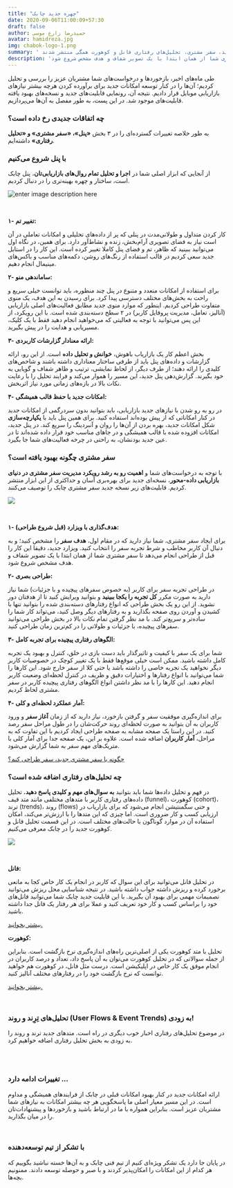 ```yaml
---
title: "چهره جدید چابک"
date: 2020-09-06T11:00:09+57:30
draft: false
author: حمیدرضا زارع موسی
avatar: hamidreza.jpg
img: chabok-logo-1.png
summary: ' پنل جدید، سفر مشتری، تحلیل‌های رفتاری فانل و کوهورت همگی منتشر شدند! '
description: 'برای ایجاد سفر مشتری، شما نیاز دارید که در مقام اول، هدف سفر را مشخص کنید؛ و به دنبال آن کاربر مخاطب و شرط تجربه سفر را انتخاب کنید. ویزارد جدید، دقیقا این کار را قبل از طراحی انجام می‌دهد تا سفر مشتری شما از همان ابتدا با یک تصویر شفاف و هدف مشخص شروع شود.'
---
```



طی ماه‌های اخیر، بازخوردها و درخواست‌های شما مشتریان عزیز را بررسی و تحلیل کردیم؛ آن‌ها را در کنار توسعه‌ امکانات جدید برای برآورده کردن هرچه بیشتر نیازهای بازاریابی موبایل قرار دادیم. نتیجه آن، رونمایی قابلیت‌های جدید و نسخه‌های بهبود یافته قابلیت‌های موجود شد. در این پست، به طور مفصل به آن‌ها می‌پردازیم.

### چه اتفاقات جدیدی رخ داده است؟

به طور خلاصه تغییرات گسترده‌ای را در ۳ بخش **«پنل»، «سفر مشتری» و «تحلیل رفتاری»** داشته‌ایم.

### با پنل شروع می‌کنیم

از آنجایی که ابزار اصلی شما در **اجرا و تحلیل تمام روال‌های بازاریابی‌تان**، پنل چابک است، ساختار و چهره بهینه‌تری را در دنبال کردیم.

![enter image description here](http://uupload.ir/files/euv_new-panel.png)

<br>

**۱- تغییر تم:**

کار کردن متداول و طولانی‌مدت در پنلی که پر از داده‌های تحلیلی و امکانات تعاملی در آن است نیاز به فضای تصویری آرام‌بخش، زنده و نشاط‌آور دارد. برای همین، در نگاه اول می‌توانید ببینید که ظاهر، تم و فضای پنل کاملا تغییر کرده است. این کار را در استایل جدید سعی کردیم در قالب استفاده از رنگ‌های روشن، دکمه‌های مناسب و باکس‌های مینیمال انجام دهیم.

**۲- ساماندهی منو:**

برای استفاده از امکانات متعدد و متنوع در پنل چند منظوره، باید توانست خیلی سریع و راحت به بخش‌های مختلف دسترسی پیدا کرد. برای رسیدن به این هدف، یک منوی متفاوت طراحی کردیم. اینطور که موارد منوی جدید مطابق فعالیت‌های اصلی بازاریابی (آنالیز، تعامل، مدیریت پروفایل کاربر) در ۲ سطح دسته‌بندی شده است. با این رویکرد، از این پس می‌توانید با توجه به فعالیتی که می‌خواهید انجام دهید فقط با یک کلیک، مسیریابی و هدایت را در پیش بگیرید.

**۳- ارائه معنادار گزارشات کاربردی:**

بخش اعظم کار یک بازاریاب باهوش، **خوانش و تحلیل داده** است. از این رو، ارائه گزارشات و داده‌های پنل باید از طرفی ساختار معناداری داشته باشند و شاخص‌های کلیدی را ارائه دهند؛ از طرف دیگر، از لحاظ نمایشی، ترتیب و ظاهر شفاف و گویایی به خود بگیرند. گزارش‌دهی پنل جدید، این مسیر را هموار می‌کند و فرایند تحلیل را با رعایت نکات بالا در بازه‌های زمانی مورد نیاز اثربخش.

**۴- امکانات جدید با حفظ قالب همیشگی:**

در رو به رو شدن با نیازهای جدید بازاریابی، باید بتوانید بدون سردرگمی از امکانات جدید در کنار امکاناتی که از پیش بوده‌اند استفاده کنید. برای همین پنل باید با **یکپارچه‌سازی** شکل امکانات جدید، بهره بردن از آن‌ها را روان و آنبردینگ را سریع کند. در پنل جدید، امکانات افزوده شده با قالب همیشگی و در جاهای مناسب خود قرار داده شده‌اند تا در عین جدید بودنشان، به راحتی در چرخه فعالیت‌های شما جا بگیرد.

### سفر مشتری چگونه بهبود یافته است؟

با توجه به درخواست‌های شما و **اهمیت رو به رشد رویکرد مدیریت سفر مشتری در دنیای بازاریابی داده-محور**، نسخه‌ای جدید برای بهره‌بری آسان و حداکثری از این ابزار منتشر کردیم. قابلیت‌های زیر نسخه جدید سفر مشتری چابک را توصیف می‌کنند.

![](http://uupload.ir/files/gmff_journey.png)

<br>

**۱- هدف‌گذاری با ویزارد (قبل شروع طراحی):**

برای ایجاد سفر مشتری، شما نیاز دارید که در مقام اول، **هدف سفر** را مشخص کنید؛ و به دنبال آن کاربر مخاطب و شرط تجربه سفر را انتخاب کنید. ویزارد جدید، دقیقا این کار را قبل از طراحی انجام می‌دهد تا سفر مشتری شما از همان ابتدا با یک تصویر شفاف و هدف مشخص شروع شود.

**۲- طراحی بصری:**

در طراحی تجربه سفر برای کاربر (به خصوص سفرهای پیچیده و با جزئیات) شما نیاز دارید به صورت مکرر **کل تجربه را یکجا ببینید** و بتوانید ویرایش کنید تا از هدفتان دور نشوید. از این رو یک بخش طراحی که انواع رفتارهای دسته‌بندی شده را بتوانید تنها با کشیدن و آوردن روی صفحه بگذارید و به رفتارهای دیگر وصل کنید، می‌تواند کار شما را ساده‌تر و سریع‌تر کند. با مد نظر گرفتن تمام نکات بالا در بخش طراحی می‌توانید سفرهای پیچیده، با جزئیات و طولانی را در کم‌ترین زمان طراحی کنید.

**۳- الگوهای رفتاری پیچیده برای تجربه کامل:**

شما برای یک سفر با کیفیت و تاثیرگذار باید دست بازی در خلق، کنترل و بهبود یک تجربه کامل داشته باشید. ممکن است خیلی موقع‌ها فقط با یک تغییر کوچک در خصوصیات کاربر دیگر نخواهید یک تجربه خاصی را داشته باشد یا حتی کلا از سفر خارج شود. این کارها را شما می‌توانید با انواع رفتارها و اختیارات دقیق و ظریف در کنترل لحظه‌ای وضعیت کاربر انجام دهید. این کارها را با مد نظر داشتن انواع الگوهای رفتاری پیچیده کاربر در سفر مشتری لحاظ کردیم.

**۴- آمار عملکرد لحظه‌ای و کلی:**

برای اندازه‌گیری موفقیت سفر و گرفتن بازخورد، نیاز دارید که از زمان **آغاز سفر** و ورود کاربران به آن بتوانید به صورت لحظه‌ای روند حرکت‌شان را در طول مراحل سفر رصد کنید. در این راستا یک صفحه مشابه به صفحه طراحی ایجاد کردیم با این تفاوت که به مراحل، **آمار کاربران** اضافه شده است. علاوه بر این، یک صفحه جدا برای آمار کلی با متریک‌های مهم سفر به شما گزارش می‌شود.

[چگونه با سفر مشتری جدید، سفر طراحی کنم؟](https://doc.chabok.io/panel/journey.html)
  
### چه تحلیل‌های رفتاری اضافه شده است؟

در فهم و تحلیل داده‌ها شما باید بتوانید **به سوال‌های مهم و کلیدی پاسخ دهید.** تحلیل داده‌های رفتاری کاربر با متدهای مختلفی مانند متد قیف (funnel)، کوهورت (cohort)، ترند (trends)، روند (flows) و حتی سگمنتیشن انجام می‌شود که برای بازاریاب در ارزیابی کسب و کار ضروری است. اما چیزی که این متدها را با ارزش‌تر می‌کند، امکان استفاده آن در موارد گوناگون با حالت‌های مختلف است. در این قسمت تحلیل فانل و کوهورت جدید را در چابک معرفی می‌کنیم.

![](http://uupload.ir/files/jec_funnel-cohort.png)

<br>

**فانل:**

در تحلیل فانل می‌توانید برای این سوال که کاربر در انجام یک کار خاص کجا به مانعی برخورد کرده و ریزش داشته جواب داشته باشید. در نتیجه شناسایی محل ریزش می‌توانید تصمیمات مهمی برای بهبود آن بگیرید. با این قابلیت جدید چابک شما می‌توانید فانل‌های خود را براساس کسب و کار خود تعریف کنید و عملا برای هر رفتار یک فانل جدا داشته باشید.

[بیشتر بخوانید.](https://doc.chabok.io/panel/funnel.html)

**کوهورت:**

تحلیل با متد کوهورت یکی از اصلی‌ترین راه‌های اندازه‌گیری نرخ بازگشت است. بنابراین از جمله سوالاتی که در تحلیل کوهورت می‌توان به آن پاسخ داد، تعداد و درصد کاربران در انجام موفق یک کار خاص در اپلیکیشن است. درست مثل فانل، در کوهورت هم خواهید توانست که نرخ بازگشت خود را در رفتارهای مختلف آنالیز کنید.

[بیشتر بخوانید.](https://doc.chabok.io/panel/cohort.html)

‌‌
### تحلیل‌های تِرِند و روند (User Flows & Event Trends) به زودی!

در موضوع تحلیل‌های رفتاری اخبار خوب دیگری در راه است. متدهای جدید ترند و روند را به زودی به بخش تحلیل رفتاری اضافه خواهیم کرد.

<br><br>

### تغییرات ادامه دارد ...

ارائه امکانات جدید در کنار بهبود امکانات قبلی در چابک از فرایندهای همیشگی و مداوم است. در این مسیر معیار اصلی ما پاسخگویی هر چه بیشتر امکانات به نیازهای شما مشتریان عزیز است. بنابراین همواره با ما در ارتباط باشید و بازخوردها و پیشنهادات‌تان را در میان بگذارید.

<br>

### با تشکر از تیم توسعه‌دهنده

در پایان جا دارد یک تشکر ویژه‌ای کنیم از تیم فنی چابک و به آن‌ها خسته نباشید بگوییم که هر کدام از این امکانات را امکان‌پذیر کردند و با صبر و حوصله توسعه دادند. ممنونیم بچه‌ها.
